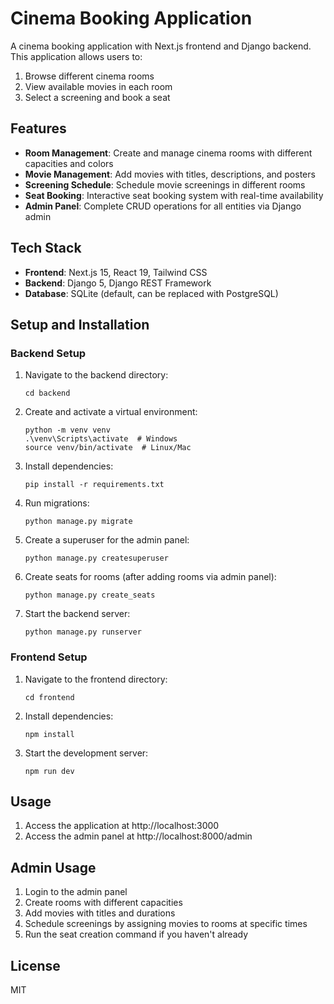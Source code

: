 # Cinema Booking Application

A cinema booking application with Next.js frontend and Django backend. This application allows users to:

1. Browse different cinema rooms
2. View available movies in each room
3. Select a screening and book a seat

## Features

- **Room Management**: Create and manage cinema rooms with different capacities and colors
- **Movie Management**: Add movies with titles, descriptions, and posters
- **Screening Schedule**: Schedule movie screenings in different rooms
- **Seat Booking**: Interactive seat booking system with real-time availability
- **Admin Panel**: Complete CRUD operations for all entities via Django admin

## Tech Stack

- **Frontend**: Next.js 15, React 19, Tailwind CSS
- **Backend**: Django 5, Django REST Framework
- **Database**: SQLite (default, can be replaced with PostgreSQL)

## Setup and Installation

### Backend Setup

1. Navigate to the backend directory:

   ```
   cd backend
   ```

2. Create and activate a virtual environment:

   ```
   python -m venv venv
   .\venv\Scripts\activate  # Windows
   source venv/bin/activate  # Linux/Mac
   ```

3. Install dependencies:

   ```
   pip install -r requirements.txt
   ```

4. Run migrations:

   ```
   python manage.py migrate
   ```

5. Create a superuser for the admin panel:

   ```
   python manage.py createsuperuser
   ```

6. Create seats for rooms (after adding rooms via admin panel):

   ```
   python manage.py create_seats
   ```

7. Start the backend server:
   ```
   python manage.py runserver
   ```

### Frontend Setup

1. Navigate to the frontend directory:

   ```
   cd frontend
   ```

2. Install dependencies:

   ```
   npm install
   ```

3. Start the development server:
   ```
   npm run dev
   ```

## Usage

1. Access the application at http://localhost:3000
2. Access the admin panel at http://localhost:8000/admin

## Admin Usage

1. Login to the admin panel
2. Create rooms with different capacities
3. Add movies with titles and durations
4. Schedule screenings by assigning movies to rooms at specific times
5. Run the seat creation command if you haven't already

## License

MIT
